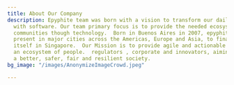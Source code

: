 ```yaml
---
title: About Our Company
description: Epyphite team was born with a vision to transform our daily lives, safely
  with software. Our team primary focus is to provide the needed ecosystem to empower
  communities though technology.  Born in Buenos Aires in 2007, epyphite has been
  present in major cities across the Americas, Europe and Asia, to finally establish
  itself in Singapore.  Our Mission is to provide agile and actionable solutions to
  an ecosystem of people.  regulators , corporate and innovators, aiming to become
  a better, safer, fair and resilient society.
bg_image: "/images/AnonymizeImageCrowd.jpeg"

---
```

